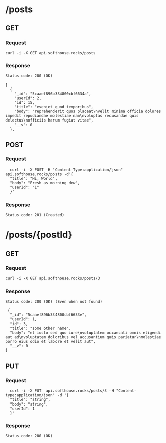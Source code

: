 # /posts

## GET
### Request
`curl -i -X GET api.softhouse.rocks/posts`
### Response
`Status code: 200 (OK)`

```
[
  {
    "_id": "5caaef896b334800cbf6634a",
    "userId": 2,
    "id": 15,
    "title": "eveniet quod temporibus",
    "body": "reprehenderit quos placeat\nvelit minima officia dolores impedit repudiandae molestiae nam\nvoluptas recusandae quis delectus\nofficiis harum fugiat vitae",
    "__v": 0
  },
  ```
  
## POST
### Request
```
  curl -i -X POST -H "Content-Type:application/json" api.softhouse.rocks/posts -d'{
  "title": "Hi, World",
  "body": "Fresh as morning dew",
  "userId": "1"
  }'
```
### Response
`Status code: 201 (Created)`


# /posts/{postId}

## GET
### Request
`curl -i -X GET api.softhouse.rocks/posts/3`

### Response
`Status code: 200 (OK) (Even when not found)`
```
 {
  "_id": "5caaef896b334800cbf6633e",
  "userId": 1,
  "id": 3,
  "title": "some other name",
  "body": "et iusto sed quo iure\nvoluptatem occaecati omnis eligendi aut ad\nvoluptatem doloribus vel accusantium quis pariatur\nmolestiae porro eius odio et labore et velit aut",
  "__v": 0
}

```

## PUT
### Request
```
  curl -i -X PUT  api.softhouse.rocks/posts/3 -H "Content-type:application/json" -d '{
  "title": "string",
  "body": "string",
  "userId": 1
  }'
  ```
  
### Response
`Status code: 200 (OK)`
